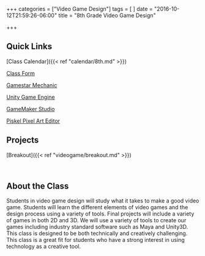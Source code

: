 +++
categories = ["Video Game Design"]
tags = [
]
date = "2016-10-12T21:59:26-06:00"
title = "8th Grade Video Game Design"

+++

## Quick Links

[Class Calendar]({{< ref "calendar/8th.md" >}})

[Class Form](https://drive.google.com/file/d/0B0BVrD_GtJgxSzlFa29mSUhKbDQ/view?usp=sharing)

[Gamestar Mechanic](https://gamestarmechanic.com/)

[Unity Game Engine](https://unity3d.com/)

[GameMaker Studio](http://www.yoyogames.com/gamemaker)

[Piskel Pixel Art Editor](http://www.piskelapp.com/)

## Projects

[Breakout]({{< ref "videogame/breakout.md" >}})

&nbsp;

## About the Class

Students in video game design will study what it takes to make a good video game.  Students will learn the different elements of video games and the design process using a variety of tools.  Final projects will include a variety of games in both 2D and 3D.  We will use a variety of tools to create our games including industry standard software such as Maya and Unity3D.  This class is designed to be both technically and creatively challenging.  This class is a great fit for students who have a strong interest in using technology as a creative tool.  